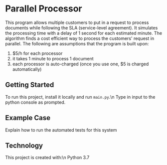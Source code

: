
# Parallel Processor

This program allows multiple customers to put in a request to process documents while following the SLA (service-level agreement). It simulates the processing time with a delay of 1 second for each estimated minute. The algorithm finds a cost efficient way to process the customers' request in parallel. The following are assumptions that the program is built upon:
1) $5/h for each processor
2) it takes 1 minute to process 1 document
3) each processor is auto-charged (once you use one, $5 is charged automatically)

## Getting Started

To run this project, install it locally and run `main.py`.\n
Type in input to the python console as prompted.

## Example Case

Explain how to run the automated tests for this system


## Technology

This project is created with:\n
  Python 3.7
